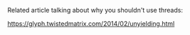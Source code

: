 Related article talking about why you shouldn't use threads:

https://glyph.twistedmatrix.com/2014/02/unyielding.html
